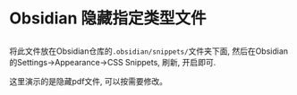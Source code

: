 # Obsidian 隐藏指定类型文件
##
将此文件放在Obsidian仓库的`.obsidian/snippets/`文件夹下面, 然后在Obsidian的Settings->Appearance->CSS Snippets, 刷新, 开启即可.

这里演示的是隐藏pdf文件, 可以按需要修改。
